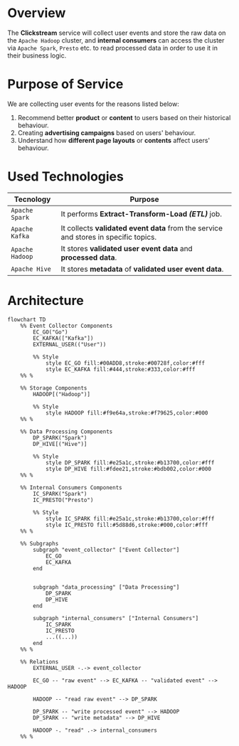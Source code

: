 # Overview
The **Clickstream** service will collect user events and store the raw data on the 
```Apache Hadoop``` cluster, and **internal consumers** can access the cluster via
```Apache Spark```, ```Presto``` etc. to read processed data in order to use
it in their business logic.

# Purpose of Service
We are collecting user events for the reasons listed below:

1. Recommend better **product** or **content** to users based on their 
historical behaviour.
2. Creating **advertising campaigns** based on users' behaviour.
3. Understand how **different page layouts** or **contents** affect users'
behaviour.

# Used Technologies

| Tecnology             | Purpose                                                                                 |
| --------------------- | --------------------------------------------------------------------------------------- |
| ```Apache Spark```    | It performs **Extract-Transform-Load** ***(ETL)*** job.                                 |
| ```Apache Kafka```    | It collects **validated event data** from the service and stores in specific topics.    |
| ```Apache Hadoop```   | It stores **validated user event data** and **processed data**.                         |
| ```Apache Hive```     | It stores **metadata** of **validated user event data**.                                |

# Architecture
```mermaid
flowchart TD
    %% Event Collector Components
        EC_GO("Go")
        EC_KAFKA(["Kafka"])
        EXTERNAL_USER(("User"))

        %% Style
            style EC_GO fill:#00ADD8,stroke:#00728f,color:#fff
            style EC_KAFKA fill:#444,stroke:#333,color:#fff
    %% %

    %% Storage Components
        HADOOP[("Hadoop")]

        %% Style
            style HADOOP fill:#f9e64a,stroke:#f79625,color:#000
    %% %

    %% Data Processing Components
        DP_SPARK("Spark")
        DP_HIVE[("Hive")]

        %% Style
            style DP_SPARK fill:#e25a1c,stroke:#b13700,color:#fff
            style DP_HIVE fill:#fdee21,stroke:#bdb002,color:#000
    %% %

    %% Internal Consumers Components
        IC_SPARK("Spark")
        IC_PRESTO("Presto")

        %% Style
            style IC_SPARK fill:#e25a1c,stroke:#b13700,color:#fff
            style IC_PRESTO fill:#5d88d6,stroke:#000,color:#fff
    %% %

    %% Subgraphs
        subgraph "event_collector" ["Event Collector"]
            EC_GO
            EC_KAFKA
        end


        subgraph "data_processing" ["Data Processing"]
            DP_SPARK
            DP_HIVE
        end

        subgraph "internal_consumers" ["Internal Consumers"]
            IC_SPARK
            IC_PRESTO
            ...((...))
        end
    %% %

    %% Relations
        EXTERNAL_USER -.-> event_collector
        
        EC_GO -- "raw event" --> EC_KAFKA -- "validated event" --> HADOOP

        HADOOP -- "read raw event" --> DP_SPARK

        DP_SPARK -- "write processed event" --> HADOOP
        DP_SPARK -- "write metadata" --> DP_HIVE

        HADOOP -. "read" .-> internal_consumers
    %% %
```
